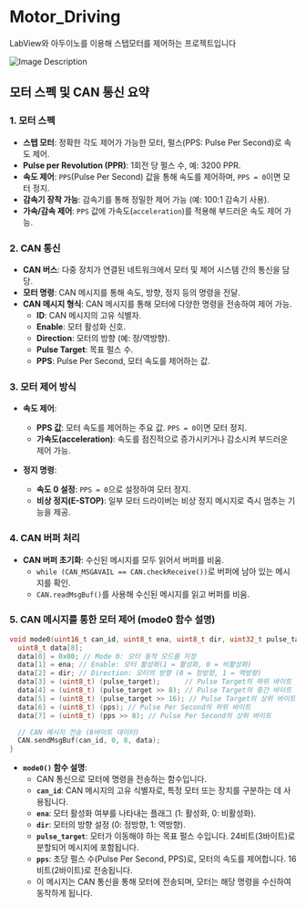 # Motor_Driving

LabView와 아두이노를 이용해 스텝모터를 제어하는 프로젝트입니다<br>


![Image Description](https://github.com/JungHoonKim-KR/motor-diriving/blob/main/SMC001.png)

## 모터 스펙 및 CAN 통신 요약

### 1. **모터 스펙**
- **스텝 모터**: 정확한 각도 제어가 가능한 모터, 펄스(PPS: Pulse Per Second)로 속도 제어.
- **Pulse per Revolution (PPR)**: 1회전 당 펄스 수, 예: 3200 PPR.
- **속도 제어**: `PPS`(Pulse Per Second) 값을 통해 속도를 제어하며, `PPS = 0`이면 모터 정지.
- **감속기 장착 가능**: 감속기를 통해 정밀한 제어 가능 (예: 100:1 감속기 사용).
- **가속/감속 제어**: `PPS` 값에 가속도(`acceleration`)를 적용해 부드러운 속도 제어 가능.

### 2. **CAN 통신**
- **CAN 버스**: 다중 장치가 연결된 네트워크에서 모터 및 제어 시스템 간의 통신을 담당.
- **모터 명령**: CAN 메시지를 통해 속도, 방향, 정지 등의 명령을 전달.
- **CAN 메시지 형식**: CAN 메시지를 통해 모터에 다양한 명령을 전송하여 제어 가능.
  - **ID**: CAN 메시지의 고유 식별자.
  - **Enable**: 모터 활성화 신호.
  - **Direction**: 모터의 방향 (예: 정/역방향).
  - **Pulse Target**: 목표 펄스 수.
  - **PPS**: Pulse Per Second, 모터 속도를 제어하는 값.
  
### 3. **모터 제어 방식**
- **속도 제어**:
  - **PPS 값**: 모터 속도를 제어하는 주요 값. `PPS = 0`이면 모터 정지.
  - **가속도(acceleration)**: 속도를 점진적으로 증가시키거나 감소시켜 부드러운 제어 가능.
  
- **정지 명령**:
  - **속도 0 설정**: `PPS = 0`으로 설정하여 모터 정지.
  - **비상 정지(E-STOP)**: 일부 모터 드라이버는 비상 정지 메시지로 즉시 멈추는 기능을 제공.

### 4. **CAN 버퍼 처리**
- **CAN 버퍼 초기화**: 수신된 메시지를 모두 읽어서 버퍼를 비움.
  - `while (CAN_MSGAVAIL == CAN.checkReceive())`로 버퍼에 남아 있는 메시지를 확인.
  - `CAN.readMsgBuf()`를 사용해 수신된 메시지를 읽고 버퍼를 비움.

### 5. **CAN 메시지를 통한 모터 제어 (mode0 함수 설명)**
```cpp
void mode0(uint16_t can_id, uint8_t ena, uint8_t dir, uint32_t pulse_target, uint16_t pps) {
  uint8_t data[8];
  data[0] = 0x00; // Mode 0: 모터 동작 모드를 지정
  data[1] = ena; // Enable: 모터 활성화(1 = 활성화, 0 = 비활성화)
  data[2] = dir; // Direction: 모터의 방향 (0 = 정방향, 1 = 역방향)
  data[3] = (uint8_t) (pulse_target);      // Pulse Target의 하위 바이트
  data[4] = (uint8_t) (pulse_target >> 8); // Pulse Target의 중간 바이트
  data[5] = (uint8_t) (pulse_target >> 16); // Pulse Target의 상위 바이트
  data[6] = (uint8_t) (pps); // Pulse Per Second의 하위 바이트
  data[7] = (uint8_t) (pps >> 8); // Pulse Per Second의 상위 바이트

  // CAN 메시지 전송 (8바이트 데이터)
  CAN.sendMsgBuf(can_id, 0, 8, data);
}
```
- **`mode0()` 함수 설명**:
  - CAN 통신으로 모터에 명령을 전송하는 함수입니다.
  - **`can_id`**: CAN 메시지의 고유 식별자로, 특정 모터 또는 장치를 구분하는 데 사용됩니다.
  - **`ena`**: 모터 활성화 여부를 나타내는 플래그 (1: 활성화, 0: 비활성화).
  - **`dir`**: 모터의 방향 설정 (0: 정방향, 1: 역방향).
  - **`pulse_target`**: 모터가 이동해야 하는 목표 펄스 수입니다. 24비트(3바이트)로 분할되어 메시지에 포함됩니다.
  - **`pps`**: 초당 펄스 수(Pulse Per Second, PPS)로, 모터의 속도를 제어합니다. 16비트(2바이트)로 전송됩니다.
  - 이 메시지는 CAN 통신을 통해 모터에 전송되며, 모터는 해당 명령을 수신하여 동작하게 됩니다.


